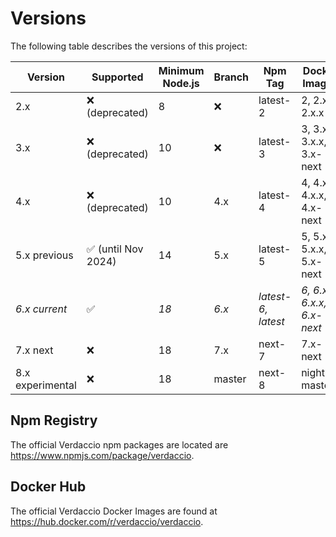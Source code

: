 # Versions

The following table describes the versions of this project:

| Version          | Supported                           | Minimum Node.js | Branch | Npm Tag            | Docker Images             |
| ---------------- | ----------------------------------- | --------------- | ------ | ------------------ | ------------------------- |
| 2.x              | :x: (deprecated)                    | 8               | :x:    | latest-2           | 2, 2.x, 2.x.x             |
| 3.x              | :x: (deprecated)                    | 10              | :x:    | latest-3           | 3, 3.x, 3.x.x, 3.x-next   |
| 4.x              | :x: (deprecated)                    | 10              | 4.x    | latest-4           | 4, 4.x, 4.x.x, 4.x-next   |
| 5.x previous     | :white_check_mark: (until Nov 2024) | 14              | 5.x    | latest-5           | 5, 5.x, 5.x.x, 5.x-next   |
| _6.x current_    | :white_check_mark:                  | _18_            | _6.x_  | _latest-6, latest_ | _6, 6.x, 6.x.x, 6.x-next_ |
| 7.x next         | :x:                                 | 18              | 7.x    | next-7             | 7.x-next                  |
| 8.x experimental | :x:                                 | 18              | master | next-8             | nightly-master            |

## Npm Registry

The official Verdaccio npm packages are located are https://www.npmjs.com/package/verdaccio.

## Docker Hub

The official Verdaccio Docker Images are found at https://hub.docker.com/r/verdaccio/verdaccio.
